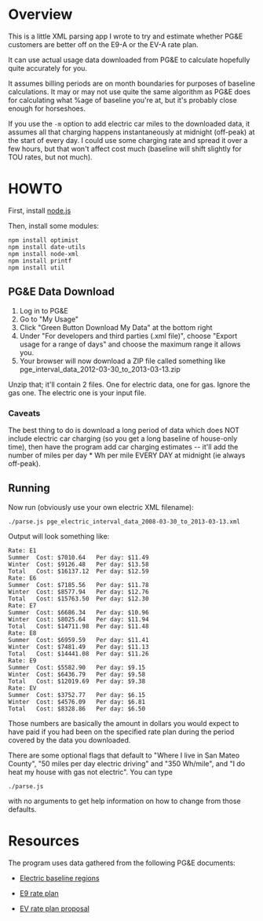 # Overview

This is a little XML parsing app I wrote to try and estimate whether PG&E customers are better off on the E9-A or the EV-A rate plan.

It can use actual usage data downloaded from PG&E to calculate hopefully quite accurately for you.

It assumes billing periods are on month boundaries for purposes of baseline calculations.  It may or may not use quite the same algorithm as PG&E does for calculating what %age of baseline you're at, but it's probably close enough for horseshoes.

If you use the `-m` option to add electric car miles to the downloaded data, it assumes all that charging happens instantaneously at midnight (off-peak) at the start of every day.  I could use some charging rate and spread it over a few hours, but that won't affect cost much (baseline will shift slightly for TOU rates, but not much).

# HOWTO

First, install [node.js](http://nodejs.org/)

Then, install some modules:

    npm install optimist
    npm install date-utils
    npm install node-xml
    npm install printf
    npm install util

## PG&E Data Download

1. Log in to PG&E
2. Go to "My Usage"
3. Click "Green Button Download My Data" at the bottom right
4. Under "For developers and third parties (.xml file)", choose "Export usage for a range of days" and choose the maximum range it allows you.
5. Your browser will now download a ZIP file called something like pge_interval_data_2012-03-30_to_2013-03-13.zip

Unzip that; it'll contain 2 files.  One for electric data, one for gas.  Ignore the gas one.  The electric one is your input file.

### Caveats

The best thing to do is download a long period of data which does NOT include electric car charging (so you get a long baseline of house-only time), then have the program add car charging estimates -- it'll add the number of miles per day * Wh per mile EVERY DAY at midnight (ie always off-peak).


## Running

Now run (obviously use your own electric XML filename):

    ./parse.js pge_electric_interval_data_2008-03-30_to_2013-03-13.xml

Output will look something like:

    Rate: E1
    Summer  Cost: $7010.64   Per day: $11.49
    Winter  Cost: $9126.48   Per day: $13.58
    Total   Cost: $16137.12  Per day: $12.59
    Rate: E6
    Summer  Cost: $7185.56   Per day: $11.78
    Winter  Cost: $8577.94   Per day: $12.76
    Total   Cost: $15763.50  Per day: $12.30
    Rate: E7
    Summer  Cost: $6686.34   Per day: $10.96
    Winter  Cost: $8025.64   Per day: $11.94
    Total   Cost: $14711.98  Per day: $11.48
    Rate: E8
    Summer  Cost: $6959.59   Per day: $11.41
    Winter  Cost: $7481.49   Per day: $11.13
    Total   Cost: $14441.08  Per day: $11.26
    Rate: E9
    Summer  Cost: $5582.90   Per day: $9.15
    Winter  Cost: $6436.79   Per day: $9.58
    Total   Cost: $12019.69  Per day: $9.38
    Rate: EV
    Summer  Cost: $3752.77   Per day: $6.15
    Winter  Cost: $4576.09   Per day: $6.81
    Total   Cost: $8328.86   Per day: $6.50

Those numbers are basically the amount in dollars you would expect to have paid if you had been on the specified rate plan during the period covered by the data you downloaded.

There are some optional flags that default to "Where I live in San Mateo County", "50 miles per day electric driving" and "350 Wh/mile", and "I do heat my house with gas not electric".  You can type

    ./parse.js

with no arguments to get help information on how to change from those defaults.


# Resources

The program uses data gathered from the following PG&E documents:

* [Electric baseline regions](http://www.pge.com/tariffs/tm2/pdf/ELEC_PRELIM_A.pdf)

* [E9 rate plan](http://www.pge.com/tariffs/tm2/pdf/ELEC_SCHEDS_E-9.pdf)

* [EV rate plan proposal](http://www.pge.com/nots/rates/tariffs/tm2/pdf/ELEC_3910-E-A.pdf)
